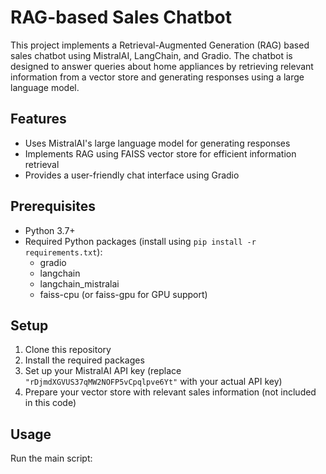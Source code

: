 # RAG-based Sales Chatbot

This project implements a Retrieval-Augmented Generation (RAG) based sales chatbot using MistralAI, LangChain, and Gradio. The chatbot is designed to answer queries about home appliances by retrieving relevant information from a vector store and generating responses using a large language model.

## Features

- Uses MistralAI's large language model for generating responses
- Implements RAG using FAISS vector store for efficient information retrieval
- Provides a user-friendly chat interface using Gradio

## Prerequisites

- Python 3.7+
- Required Python packages (install using `pip install -r requirements.txt`):
  - gradio
  - langchain
  - langchain_mistralai
  - faiss-cpu (or faiss-gpu for GPU support)

## Setup

1. Clone this repository
2. Install the required packages
3. Set up your MistralAI API key (replace `"rDjmdXGVUS37qMW2NOFP5vCpqlpve6Yt"` with your actual API key)
4. Prepare your vector store with relevant sales information (not included in this code)

## Usage

Run the main script:
